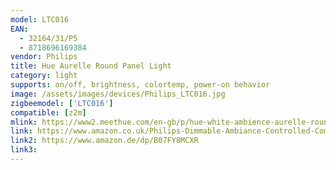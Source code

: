 ```yaml
---
model: LTC016
EAN: 
  - 32164/31/P5
  - 8718696169384
vendor: Philips
title: Hue Aurelle Round Panel Light
category: light
supports: on/off, brightness, colortemp, power-on behavior
image: /assets/images/devices/Philips_LTC016.jpg
zigbeemodel: ['LTC016']
compatible: [z2m]
mlink: https://www2.meethue.com/en-gb/p/hue-white-ambience-aurelle-round-panel-light/3216431P5
link: https://www.amazon.co.uk/Philips-Dimmable-Ambiance-Controlled-Compatible/dp/B07FY8MCXR
link2: https://www.amazon.de/dp/B07FY8MCXR
link3: 
---
```

